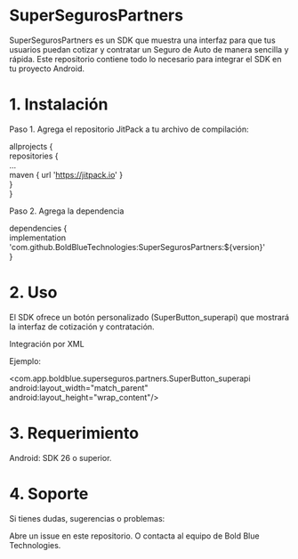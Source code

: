 # SuperSegurosPartners

SuperSegurosPartners es un SDK que muestra una interfaz para que tus usuarios puedan cotizar y contratar un Seguro de Auto de manera sencilla y rápida.
Este repositorio contiene todo lo necesario para integrar el SDK en tu proyecto Android.

# 1. Instalación

Paso 1. Agrega el repositorio JitPack a tu archivo de compilación:

allprojects {<br>
  repositories {<br>
    ...<br>
    maven { url 'https://jitpack.io' }<br>
  }<br>
}

Paso 2. Agrega la dependencia

dependencies {<br>
  implementation 'com.github.BoldBlueTechnologies:SuperSegurosPartners:${version}'<br>
}

# 2. Uso

El SDK ofrece un botón personalizado (SuperButton_superapi) que mostrará la interfaz de cotización y contratación. 

Integración por XML

Ejemplo:

<com.app.boldblue.superseguros.partners.SuperButton_superapi
android:layout_width="match_parent"
android:layout_height="wrap_content"/>

# 3. Requerimiento
   
Android: SDK 26 o superior.

# 4. Soporte
   
Si tienes dudas, sugerencias o problemas:

Abre un issue en este repositorio. O contacta al equipo de Bold Blue Technologies.
